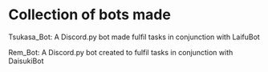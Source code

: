 # Collection of bots made 

Tsukasa_Bot: A Discord.py bot made fulfil tasks in conjunction with LaifuBot

Rem_Bot: A Discord.py bot created to fulfil tasks in conjunction with DaisukiBot
